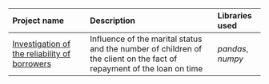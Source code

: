 | Project name | Description | Libraries used | 
| :---------------------- | :---------------------- | :---------------------- |
| [Investigation of the reliability of borrowers](https://github.com/agafurov/Data-Analysis-Projects/blob/main/04-bank/7.%20Проектная%20работа.ipynb) | Influence of the marital status and the number of children of the client on the fact of repayment of the loan on time | *pandas*, *numpy* |
